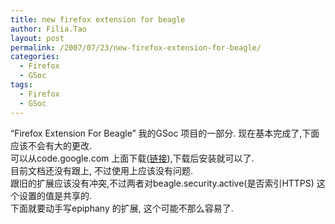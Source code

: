 ```yaml
---
title: new firefox extension for beagle
author: Filia.Tao
layout: post
permalink: /2007/07/23/new-firefox-extension-for-beagle/
categories:
  - Firefox
  - GSoc
tags:
  - Firefox
  - GSoc
---
```

“Firefox Extension For Beagle” 我的GSoc 项目的一部分. 现在基本完成了,下面应该不会有大的更改.  
可以从code.google.com 上面下载([链接][1]),下载后安装就可以了.  
目前文档还没有跟上, 不过使用上应该没有问题.  
跟旧的扩展应该没有冲突,不过两者对beagle.security.active(是否索引HTTPS) 这个设置的值是共享的.  
下面就要动手写epiphany 的扩展, 这个可能不那么容易了.

 [1]: http://browser-extension-for-beagle.googlecode.com/files/firefox-extension@beagle.org-0.1.xpi "firefox-extension@beagle.org"
